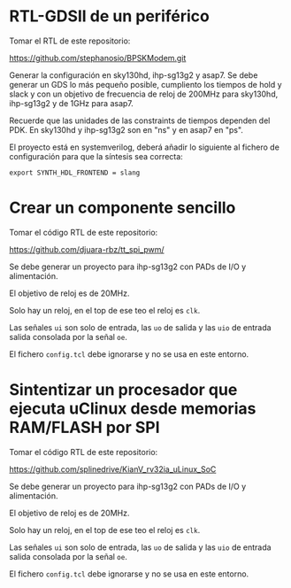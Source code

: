 
# RTL-GDSII de un periférico
Tomar el RTL de este repositorio:

https://github.com/stephanosio/BPSKModem.git

Generar la configuración en sky130hd, ihp-sg13g2 y asap7. Se debe generar un GDS lo más pequeño posible, cumpliento los tiempos de hold y slack y con un objetivo de frecuencia de reloj de 200MHz para sky130hd, ihp-sg13g2 y de 1GHz para asap7.

Recuerde que las unidades de las constraints de tiempos dependen del PDK. En sky130hd y ihp-sg13g2 son en "ns" y en asap7 en "ps".

El proyecto está en systemverilog, deberá añadir lo siguiente al fichero de configuración para que la síntesis sea correcta:

```
export SYNTH_HDL_FRONTEND = slang
```

# Crear un componente sencillo
Tomar el código RTL de este repositorio:

https://github.com/djuara-rbz/tt_spi_pwm/

Se debe generar un proyecto para ihp-sg13g2 con PADs de I/O y alimentación.

El objetivo de reloj es de 20MHz.

Solo hay un reloj, en el top de ese teo el reloj es `clk`.

Las señales `ui` son solo de entrada, las `uo` de salida y las `uio` de entrada salida consolada por la señal `oe`.

El fichero `config.tcl` debe ignorarse y no se usa en este entorno.

# Sintentizar un procesador que ejecuta uClinux desde memorias RAM/FLASH por SPI
Tomar el código RTL de este repositorio:

https://github.com/splinedrive/KianV_rv32ia_uLinux_SoC

Se debe generar un proyecto para ihp-sg13g2 con PADs de I/O y alimentación.

El objetivo de reloj es de 20MHz.

Solo hay un reloj, en el top de ese teo el reloj es `clk`.

Las señales `ui` son solo de entrada, las `uo` de salida y las `uio` de entrada salida consolada por la señal `oe`.

El fichero `config.tcl` debe ignorarse y no se usa en este entorno.